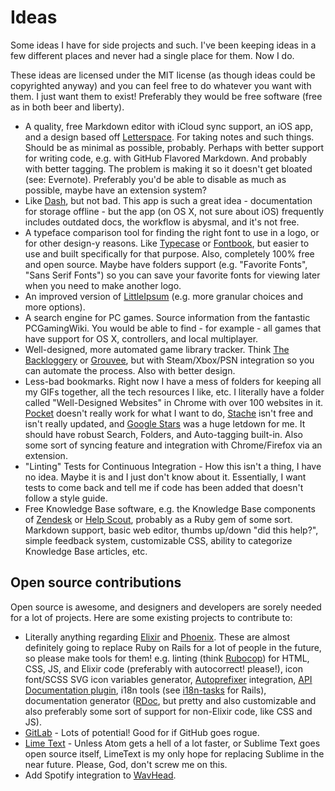 # Ideas

Some ideas I have for side projects and such. I've been keeping ideas in a few different places and never had a single place for them. Now I do.

These ideas are licensed under the MIT license (as though ideas could be copyrighted anyway) and you can feel free to do whatever you want with them. I just want them to exist! Preferably they would be free software (free as in both beer and liberty).

- A quality, free Markdown editor with iCloud sync support, an iOS app, and a design based off [Letterspace](http://programmerbird.com/letterspace/). For taking notes and such things. Should be as minimal as possible, probably. Perhaps with better support for writing code, e.g. with GitHub Flavored Markdown. And probably with better tagging. The problem is making it so it doesn't get bloated (see: Evernote). Preferably you'd be able to disable as much as possible, maybe have an extension system?
- Like [Dash](https://kapeli.com/dash), but not bad. This app is such a great idea - documentation for storage offline - but the app (on OS X, not sure about iOS) frequently includes outdated docs, the workflow is abysmal, and it's not free.
- A typeface comparison tool for finding the right font to use in a logo, or for other design-y reasons. Like [Typecase](http://typecaseapp.com/) or [Fontbook](https://support.apple.com/en-us/HT201749), but easier to use and built specifically for that purpose. Also, completely 100% free and open source. Maybe have folders support (e.g. "Favorite Fonts", "Sans Serif Fonts") so you can save your favorite fonts for viewing later when you need to make another logo.
- An improved version of [LittleIpsum](http://littleipsum.com/) (e.g. more granular choices and more options).
- A search engine for PC games. Source information from the fantastic PCGamingWiki. You would be able to find - for example - all games that have support for OS X, controllers, and local multiplayer.
- Well-designed, more automated game library tracker. Think [The Backloggery](http://www.backloggery.com/) or [Grouvee](https://www.grouvee.com/), but with Steam/Xbox/PSN integration so you can automate the process. Also with better design.
- Less-bad bookmarks. Right now I have a mess of folders for keeping all my GIFs together, all the tech resources I like, etc. I literally have a folder called "Well-Designed Websites" in Chrome with over 100 websites in it. [Pocket](https://getpocket.com/) doesn't really work for what I want to do, [Stache](http://getstache.com/) isn't free and isn't really updated, and [Google Stars](https://chrome.google.com/webstore/detail/bookmark-manager/gmlllbghnfkpflemihljekbapjopfjik?hl=en) was a huge letdown for me. It should have robust Search, Folders, and Auto-tagging built-in. Also some sort of syncing feature and integration with Chrome/Firefox via an extension.
- "Linting" Tests for Continuous Integration - How this isn't a thing, I have no idea. Maybe it is and I just don't know about it. Essentially, I want tests to come back and tell me if code has been added that doesn't follow a style guide.
- Free Knowledge Base software, e.g. the Knowledge Base components of [Zendesk](https://www.zendesk.com/) or [Help Scout](https://www.helpscout.net/), probably as a Ruby gem of some sort. Markdown support, basic web editor, thumbs up/down "did this help?", simple feedback system, customizable CSS, ability to categorize Knowledge Base articles, etc.

## Open source contributions
Open source is awesome, and designers and developers are sorely needed for a lot of projects. Here are some existing projects to contribute to:

- Literally anything regarding [Elixir](http://elixir-lang.org/) and [Phoenix](http://www.phoenixframework.org/). These are almost definitely going to replace Ruby on Rails for a lot of people in the future, so please make tools for them! e.g. linting (think [Rubocop](https://github.com/bbatsov/rubocop)) for HTML, CSS, JS, and Elixir code (preferably with autocorrect! please!), icon font/SCSS SVG icon variables generator, [Autoprefixer](https://github.com/postcss/autoprefixer) integration, [API Documentation plugin](https://github.com/droptheplot/apipony), i18n tools (see [i18n-tasks](https://github.com/glebm/i18n-tasks) for Rails), documentation generator ([RDoc](https://github.com/rdoc/rdoc), but pretty and also customizable and also preferably some sort of support for non-Elixir code, like CSS and JS).
- [GitLab](https://about.gitlab.com/) - Lots of potential! Good for if GitHub goes rogue.
- [Lime Text](http://limetext.org/) - Unless Atom gets a hell of a lot faster, or Sublime Text goes open source itself, LimeText is my only hope for replacing Sublime in the near future. Please, God, don't screw me on this.
- Add Spotify integration to [WavHead](https://noidedmedia.github.io/WavHead/).
